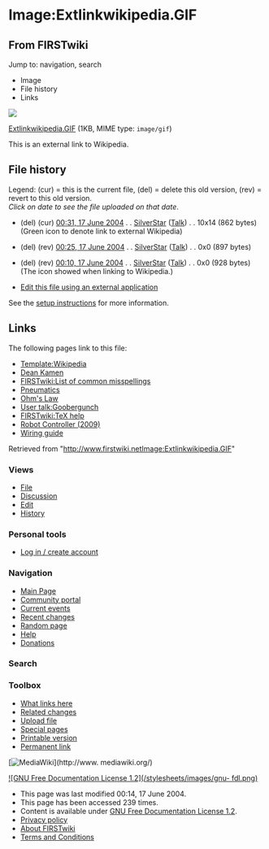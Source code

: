 # Image:Extlinkwikipedia.GIF

## From FIRSTwiki

Jump to: navigation, search

- Image
- File history
- Links

![](/media/c/cb/Extlinkwikipedia.GIF)

[Extlinkwikipedia.GIF](/media/c/cb/Extlinkwikipedia.GIF "Extlinkwikipedia.GIF") (1KB, MIME type: `image/gif`)

This is an external link to Wikipedia.

## File history

Legend: (cur) = this is the current file, (del) = delete this old version, (rev) = revert to this old version.<br>
_Click on date to see the file uploaded on that date_.

- (del) (cur) [00:31, 17 June 2004](/media/c/cb/Extlinkwikipedia.GIF "/media/c/cb/Extlinkwikipedia.GIF") . . [SilverStar](User:SilverStar "User:SilverStar") ([Talk](User_talk:SilverStar "User talk:SilverStar")) . . 10x14 (862 bytes) (Green icon to denote link to external Wikipedia)
- (del) (rev) [00:25, 17 June 2004](/media/archive/c/cb/20040617003141%21Extlinkwikipedia.GIF "/media/archive/c/cb/20040617003141!Extlinkwikipedia.GIF") . . [SilverStar](User:SilverStar "User:SilverStar") ([Talk](User_talk:SilverStar "User talk:SilverStar")) . . 0x0 (897 bytes)
- (del) (rev) [00:10, 17 June 2004](/media/archive/c/cb/20040617002507%21Extlinkwikipedia.GIF "/media/archive/c/cb/20040617002507!Extlinkwikipedia.GIF") . . [SilverStar](User:SilverStar "User:SilverStar") ([Talk](User_talk:SilverStar "User talk:SilverStar")) . . 0x0 (928 bytes) (The icon showed when linking to Wikipedia.)

- [Edit this file using an external application](/index.php?title=Image:Extlinkwikipedia.GIF&action=edit&externaledit=true&mode=file "Image:Extlinkwikipedia.GIF")

See the [setup instructions](http://meta.wikimedia.org/wiki/Help:External_editors "http://meta.wikimedia.org/wiki/Help:External_editors") for more information.

## Links

The following pages link to this file:

- [Template:Wikipedia](Template:Wikipedia "Template:Wikipedia")
- [Dean Kamen](Dean_Kamen "Dean Kamen")
- [FIRSTwiki:List of common misspellings](FIRSTwiki:List_of_common_misspellings "FIRSTwiki:List of common misspellings")
- [Pneumatics](Pneumatics "Pneumatics")
- [Ohm's Law](Ohm%27s_Law "Ohm's Law")
- [User talk:Goobergunch](User_talk:Goobergunch "User talk:Goobergunch")
- [FIRSTwiki:TeX help](FIRSTwiki:TeX_help "FIRSTwiki:TeX help")
- [Robot Controller (2009)](Robot_Controller_%282009%29 "Robot Controller \(2009\)")
- [Wiring guide](Wiring_guide "Wiring guide")

Retrieved from "<http://www.firstwiki.netImage:Extlinkwikipedia.GIF>"

### Views

- [File](Image:Extlinkwikipedia.GIF)
- [Discussion](Image_talk:Extlinkwikipedia.GIF)
- [Edit](/index.php?title=Image:Extlinkwikipedia.GIF&action=edit)
- [History](/index.php?title=Image:Extlinkwikipedia.GIF&action=history)

### Personal tools

- [Log in / create account](/index.php?title=Special:Userlogin&returnto=Image:Extlinkwikipedia.GIF)

[](Main_Page "Main Page")

### Navigation

- [Main Page](Main_Page)
- [Community portal](FIRSTwiki:Community_portal)
- [Current events](Current_events)
- [Recent changes](Special:Recentchanges)
- [Random page](Special:Random)
- [Help](FIRSTwiki:Help)
- [Donations](FIRSTwiki:Site_support)

### Search

### Toolbox

- [What links here](Special:Whatlinkshere/Image:Extlinkwikipedia.GIF)
- [Related changes](Special:Recentchangeslinked/Image:Extlinkwikipedia.GIF)
- [Upload file](Special:Upload)
- [Special pages](Special:Specialpages)
- [Printable version](/index.php?title=Image:Extlinkwikipedia.GIF&printable=yes)
- [Permanent link](/index.php?title=Image:Extlinkwikipedia.GIF&oldid=39226)

[![MediaWiki](/skins/common/images/poweredby_mediawiki_88x31.png)](http://www.
mediawiki.org/)

[![GNU Free Documentation License 1.2](/stylesheets/images/gnu-
fdl.png)](http://www.gnu.org/copyleft/fdl.html)

- This page was last modified 00:14, 17 June 2004.
- This page has been accessed 239 times.
- Content is available under [GNU Free Documentation License 1.2](http://www.gnu.org/copyleft/fdl.html "http://www.gnu.org/copyleft/fdl.html").
- [Privacy policy](FIRSTwiki:Privacy_policy "FIRSTwiki:Privacy policy")
- [About FIRSTwiki](FIRSTwiki:About "FIRSTwiki:About")
- [Terms and Conditions](FIRSTwiki:Terms_and_conditions "FIRSTwiki:Terms and conditions")
